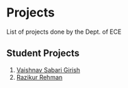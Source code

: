 # Projects

List of projects done by the Dept. of ECE

## Student Projects 

1. [Vaishnav Sabari Girish](student_projects/vaishnav.md)
2. [Razikur Rehman](student_projects/razik.md)

